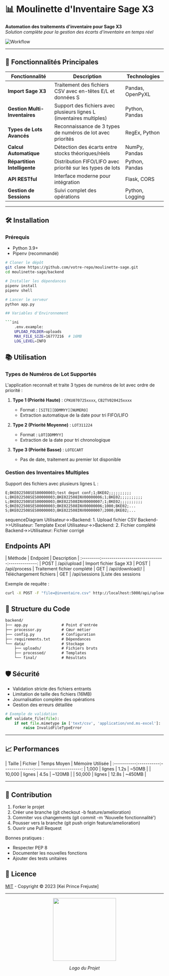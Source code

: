 # 📊 Moulinette d'Inventaire Sage X3

**Automation des traitements d'inventaire pour Sage X3**  
*Solution complète pour la gestion des écarts d'inventaire en temps réel*

![Workflow](https://i.imgur.com/JyR4YjX.png)

---

## 🚀 Fonctionnalités Principales

| Fonctionnalité | Description | Technologies |
|----------------|------------|--------------|
| **Import Sage X3** | Traitement des fichiers CSV avec en-têtes E/L et données S | Pandas, OpenPyXL |
| **Gestion Multi-Inventaires** | Support des fichiers avec plusieurs lignes L (inventaires multiples) | Python, Pandas |
| **Types de Lots Avancés** | Reconnaissance de 3 types de numéros de lot avec priorités | RegEx, Python |
| **Calcul Automatique** | Détection des écarts entre stocks théoriques/réels | NumPy, Pandas |
| **Répartition Intelligente** | Distribution FIFO/LIFO avec priorité sur les types de lots | Python, Pandas |
| **API RESTful** | Interface moderne pour intégration | Flask, CORS |
| **Gestion de Sessions** | Suivi complet des opérations | Python, Logging |

---

## 🛠 Installation

### Prérequis

- Python 3.9+
- Pipenv (recommandé)

```bash
# Cloner le dépôt
git clone https://github.com/votre-repo/moulinette-sage.git
cd moulinette-sage/backend

# Installer les dépendances
pipenv install
pipenv shell

# Lancer le serveur
python app.py

## Variables d'Environnement

```ini
    .env.example:
    UPLOAD_FOLDER=uploads
    MAX_FILE_SIZE=16777216  # 16MB
    LOG_LEVEL=INFO
```

## 📚 Utilisation

### Types de Numéros de Lot Supportés

L'application reconnaît et traite 3 types de numéros de lot avec ordre de priorité :

1. **Type 1 (Priorité Haute)** : `CPKU070725xxxx`, `CB2TV020425xxxx`
   - Format : `[SITE][DDMMYY][NUMERO]`
   - Extraction automatique de la date pour tri FIFO/LIFO

2. **Type 2 (Priorité Moyenne)** : `LOT311224`
   - Format : `LOT[DDMMYY]`
   - Extraction de la date pour tri chronologique

3. **Type 3 (Priorité Basse)** : `LOTECART`
   - Pas de date, traitement au premier lot disponible

### Gestion des Inventaires Multiples

Support des fichiers avec plusieurs lignes L :
```csv
E;BKE022508SES00000003;test depot conf;1;BKE02;;;;;;;;;;
L;BKE022508SES00000003;BKE022508INV00000006;1;BKE02;;;;;;;;;;
L;BKE022508SES00000003;BKE022508INV00000007;1;BKE02;;;;;;;;;;
S;BKE022508SES00000003;BKE022508INV00000006;1000;BKE02;...
S;BKE022508SES00000003;BKE022508INV00000007;2000;BKE02;...
```

sequenceDiagram
    Utilisateur->>Backend: 1. Upload fichier CSV
    Backend->>Utilisateur: Template Excel
    Utilisateur->>Backend: 2. Fichier complété
    Backend->>Utilisateur: Fichier corrigé

## Endpoints API

| Méthode |             Endpoint          |	Description |
:---------:-------------------------------:--------------:
|  POST	  |          /api/upload          |	Import fichier Sage X3
|  POST	  |          /api/process         |	Traitement fichier complété
|  GET	  |  /api/download/<type>/<id>	  | Téléchargement fichiers
|  GET	  |        /api/sessions          |Liste des sessions

Exemple de requête :

```bash
curl -X POST -F "file=@inventaire.csv" http://localhost:5000/api/upload
```

## 🧩 Structure du Code

```txt
backend/
├── app.py               # Point d'entrée
├── processor.py         # Cœur métier
├── config.py            # Configuration
├── requirements.txt     # Dépendances
└── data/                # Stockage
    ├── uploads/         # Fichiers bruts
    ├── processed/       # Templates
    └── final/           # Résultats
```

## 🛡 Sécurité

- Validation stricte des fichiers entrants
- Limitation de taille des fichiers (16MB)
- Journalisation complète des opérations
- Gestion des erreurs détaillée

```python
# Exemple de validation
def validate_file(file):
    if not file.mimetype in ['text/csv', 'application/vnd.ms-excel']:
        raise InvalidFileTypeError
```

---

## 📈 Performances

|   Taille  | Fichier   |  Temps Moyen  |    Mémoire Utilisée   |
:-----------:-----------:---------------:-----------------------:
|   1,000   | lignes    |      1.2s     |       ~50MB           |
|   10,000  | lignes    |      4.5s     |       ~120MB          |
|   50,000  | lignes    |     12.8s     |       ~450MB          |

---

## 🤝 Contribution

1. Forker le projet
2. Créer une branche (git checkout -b feature/amelioration)
3. Commiter vos changements (git commit -m 'Nouvelle fonctionnalité')
4. Pousser vers la branche (git push origin feature/amelioration)
5. Ouvrir une Pull Request

Bonnes pratiques :

- Respecter PEP 8
- Documenter les nouvelles fonctions
- Ajouter des tests unitaires

## 📜 Licence

[MIT](https://opensource.org/licenses/MIT) - Copyright © 2023 [Kei Prince Frejuste]

---

<div align="center"> <img src="https://i.imgur.com/5Xw5r3a.png" width="200"> <p><em>Logo du Projet</em></p> </div>

